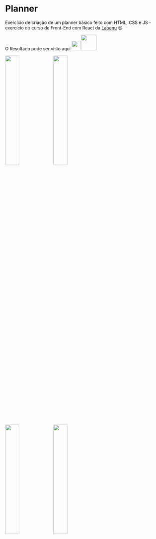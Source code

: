 # Planner

Exercício de criação de um planner básico feito com HTML, CSS e JS - exercício do curso de Front-End com React da [Labenu](https://www.labenu.com.br/) :heart_eyes:             

O Resultado pode ser visto aqui <img src="https://toppng.com/uploads/preview/finger-finger-icon-left-right-png-and-psd-finger-pointing-icon-115631043687g3bxc2upl.png" width="30"><a href="https://planner.araujocoding.repl.co/"><img src="https://upload.wikimedia.org/wikipedia/commons/thumb/b/b2/Repl.it_logo.svg/768px-Repl.it_logo.svg.png" width="50"></a>


<img src="https://i.ibb.co/QpznZYv/Whats-App-Image-2020-12-04-at-21-05-30-1.jpg" width="30%"> <img src="https://i.ibb.co/vP1Fyxr/Whats-App-Image-2020-12-04-at-21-05-30-2.jpg" width="30%">

<img src="https://i.ibb.co/zxq5kTF/Whats-App-Image-2020-12-04-at-21-05-30.jpg" width="30%"> <img src="https://i.ibb.co/QMsXD2m/Whats-App-Image-2020-12-04-at-21-05-30-3.jpg" width="30%">
